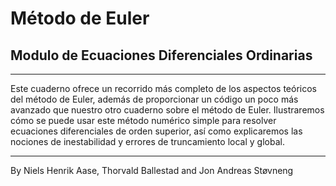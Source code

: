 
# Método de Euler

## Modulo de Ecuaciones Diferenciales Ordinarias



___
Este cuaderno ofrece un recorrido más completo de los aspectos teóricos del método de Euler, además de proporcionar un código un poco más avanzado que nuestro otro cuaderno sobre el método de Euler. Ilustraremos cómo se puede usar este método numérico simple para resolver ecuaciones diferenciales de orden superior, así como explicaremos las nociones de inestabilidad y errores de truncamiento local y global.
___


<section class="post-meta">
By Niels Henrik Aase, Thorvald Ballestad and Jon Andreas Støvneng
</section>
